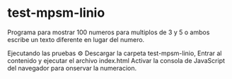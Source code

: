# test-mpsm-linio
Programa para mostrar 100 numeros para multiplos de 3 y 5 o ambos escribe un texto diferente en lugar del numero.

Ejecutando las pruebas ⚙️
 Descargar la carpeta test-mpsm-linio,
 Entrar al contenido y ejecutar el archivo index.html
 Activar la consola de JavaScript del navegador para onservar la numeracion.
